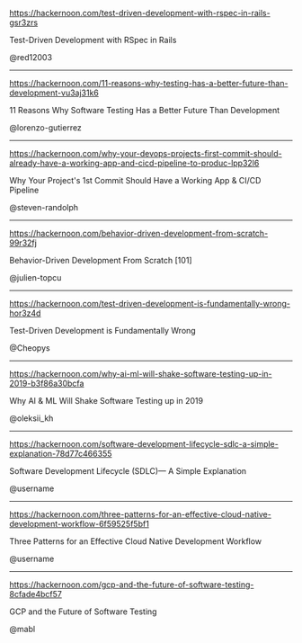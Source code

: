 


https://hackernoon.com/test-driven-development-with-rspec-in-rails-gsr3zrs

Test-Driven Development with RSpec in Rails


@red12003




---


https://hackernoon.com/11-reasons-why-testing-has-a-better-future-than-development-vu3aj31k6

11 Reasons Why Software Testing Has a Better Future Than Development




@lorenzo-gutierrez



---



https://hackernoon.com/why-your-devops-projects-first-commit-should-already-have-a-working-app-and-cicd-pipeline-to-produc-lpp32l6

Why Your Project's 1st Commit Should Have a Working App & CI/CD Pipeline



@steven-randolph



---


https://hackernoon.com/behavior-driven-development-from-scratch-99r32fj

Behavior-Driven Development From Scratch [101]



@julien-topcu



---


https://hackernoon.com/test-driven-development-is-fundamentally-wrong-hor3z4d

Test-Driven Development is Fundamentally Wrong



@Cheopys



---


https://hackernoon.com/why-ai-ml-will-shake-software-testing-up-in-2019-b3f86a30bcfa

Why AI & ML Will Shake Software Testing up in 2019



@oleksii_kh



---


https://hackernoon.com/software-development-lifecycle-sdlc-a-simple-explanation-78d77c466355

Software Development Lifecycle (SDLC)— A Simple Explanation

@username

---


https://hackernoon.com/three-patterns-for-an-effective-cloud-native-development-workflow-6f59525f5bf1

Three Patterns for an Effective Cloud Native Development Workflow

@username

---


https://hackernoon.com/gcp-and-the-future-of-software-testing-8cfade4bcf57

GCP and the Future of Software Testing


@mabl

